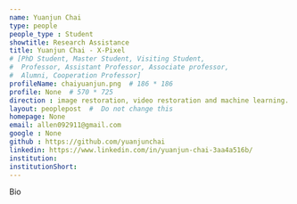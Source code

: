```yaml
---
name: Yuanjun Chai
type: people
people_type : Student
showtitle: Research Assistance
title: Yuanjun Chai - X-Pixel
# [PhD Student, Master Student, Visiting Student,
#  Professor, Assistant Professor, Associate professor,
#  Alumni, Cooperation Professor]
profileName: chaiyuanjun.png  # 186 * 186
profile: None  # 570 * 725
direction : image restoration, video restoration and machine learning.
layout: peoplepost  #  Do not change this
homepage: None
email: allen092911@gmail.com
google : None
github : https://github.com/yuanjunchai
linkedin: https://www.linkedin.com/in/yuanjun-chai-3aa4a516b/
institution: 
institutionShort: 
---
```


Bio

